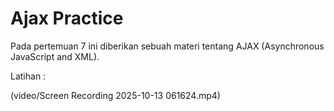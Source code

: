 # Ajax Practice

Pada pertemuan 7 ini diberikan sebuah materi tentang AJAX (Asynchronous JavaScript and XML).

Latihan :

(video/Screen Recording 2025-10-13 061624.mp4)


